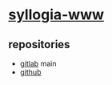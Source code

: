 # [syllogia-www](https://syllogia.com/)

## repositories

- [gitlab](https://gitlab.com/syllogia/ressources/syllogia-www) main
- [github](https://github.com/bamdadsabbagh/syllogia-www)

